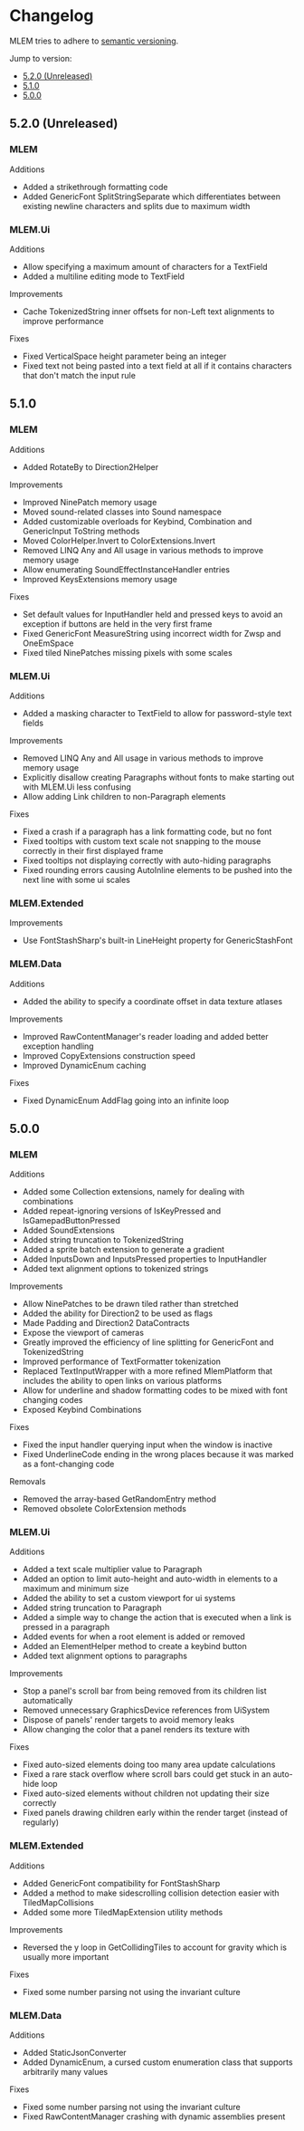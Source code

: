 # Changelog
MLEM tries to adhere to [semantic versioning](https://semver.org/).

Jump to version:
- [5.2.0 (Unreleased)](#520-unreleased)
- [5.1.0](#510)
- [5.0.0](#500)

## 5.2.0 (Unreleased)
### MLEM
Additions
- Added a strikethrough formatting code
- Added GenericFont SplitStringSeparate which differentiates between existing newline characters and splits due to maximum width

### MLEM.Ui
Additions
- Allow specifying a maximum amount of characters for a TextField
- Added a multiline editing mode to TextField

Improvements
- Cache TokenizedString inner offsets for non-Left text alignments to improve performance

Fixes
- Fixed VerticalSpace height parameter being an integer
- Fixed text not being pasted into a text field at all if it contains characters that don't match the input rule

## 5.1.0
### MLEM
Additions
- Added RotateBy to Direction2Helper

Improvements
- Improved NinePatch memory usage
- Moved sound-related classes into Sound namespace
- Added customizable overloads for Keybind, Combination and GenericInput ToString methods
- Moved ColorHelper.Invert to ColorExtensions.Invert
- Removed LINQ Any and All usage in various methods to improve memory usage
- Allow enumerating SoundEffectInstanceHandler entries
- Improved KeysExtensions memory usage

Fixes
- Set default values for InputHandler held and pressed keys to avoid an exception if buttons are held in the very first frame
- Fixed GenericFont MeasureString using incorrect width for Zwsp and OneEmSpace
- Fixed tiled NinePatches missing pixels with some scales

### MLEM.Ui
Additions
- Added a masking character to TextField to allow for password-style text fields

Improvements
- Removed LINQ Any and All usage in various methods to improve memory usage
- Explicitly disallow creating Paragraphs without fonts to make starting out with MLEM.Ui less confusing
- Allow adding Link children to non-Paragraph elements

Fixes
- Fixed a crash if a paragraph has a link formatting code, but no font
- Fixed tooltips with custom text scale not snapping to the mouse correctly in their first displayed frame
- Fixed tooltips not displaying correctly with auto-hiding paragraphs
- Fixed rounding errors causing AutoInline elements to be pushed into the next line with some ui scales

### MLEM.Extended
Improvements
- Use FontStashSharp's built-in LineHeight property for GenericStashFont

### MLEM.Data
Additions
- Added the ability to specify a coordinate offset in data texture atlases

Improvements
- Improved RawContentManager's reader loading and added better exception handling
- Improved CopyExtensions construction speed
- Improved DynamicEnum caching

Fixes
- Fixed DynamicEnum AddFlag going into an infinite loop

## 5.0.0
### MLEM
Additions
- Added some Collection extensions, namely for dealing with combinations
- Added repeat-ignoring versions of IsKeyPressed and IsGamepadButtonPressed
- Added SoundExtensions
- Added string truncation to TokenizedString
- Added a sprite batch extension to generate a gradient
- Added InputsDown and InputsPressed properties to InputHandler
- Added text alignment options to tokenized strings

Improvements
- Allow NinePatches to be drawn tiled rather than stretched
- Added the ability for Direction2 to be used as flags
- Made Padding and Direction2 DataContracts
- Expose the viewport of cameras
- Greatly improved the efficiency of line splitting for GenericFont and TokenizedString
- Improved performance of TextFormatter tokenization
- Replaced TextInputWrapper with a more refined MlemPlatform that includes the ability to open links on various platforms
- Allow for underline and shadow formatting codes to be mixed with font changing codes
- Exposed Keybind Combinations

Fixes
- Fixed the input handler querying input when the window is inactive
- Fixed UnderlineCode ending in the wrong places because it was marked as a font-changing code

Removals
- Removed the array-based GetRandomEntry method
- Removed obsolete ColorExtension methods

### MLEM.Ui
Additions
- Added a text scale multiplier value to Paragraph
- Added an option to limit auto-height and auto-width in elements to a maximum and minimum size
- Added the ability to set a custom viewport for ui systems
- Added string truncation to Paragraph
- Added a simple way to change the action that is executed when a link is pressed in a paragraph
- Added events for when a root element is added or removed
- Added an ElementHelper method to create a keybind button
- Added text alignment options to paragraphs

Improvements
- Stop a panel's scroll bar from being removed from its children list automatically
- Removed unnecessary GraphicsDevice references from UiSystem
- Dispose of panels' render targets to avoid memory leaks
- Allow changing the color that a panel renders its texture with

Fixes
- Fixed auto-sized elements doing too many area update calculations
- Fixed a rare stack overflow where scroll bars could get stuck in an auto-hide loop
- Fixed auto-sized elements without children not updating their size correctly
- Fixed panels drawing children early within the render target (instead of regularly)

### MLEM.Extended
Additions
- Added GenericFont compatibility for FontStashSharp
- Added a method to make sidescrolling collision detection easier with TiledMapCollisions
- Added some more TiledMapExtension utility methods

Improvements
- Reversed the y loop in GetCollidingTiles to account for gravity which is usually more important

Fixes
- Fixed some number parsing not using the invariant culture

### MLEM.Data
Additions
- Added StaticJsonConverter
- Added DynamicEnum, a cursed custom enumeration class that supports arbitrarily many values

Fixes
- Fixed some number parsing not using the invariant culture
- Fixed RawContentManager crashing with dynamic assemblies present